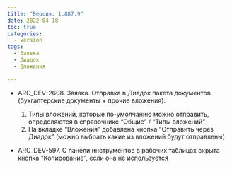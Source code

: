 ```yaml
---
title: "Версия: 1.887.9"
date: 2022-04-18
toc: true
categories:
  - version
tags:
  - Заявка
  - Диадок
  - Вложения

---
```


-   ARC_DEV-2608. Заявка. Отправка в Диадок пакета документов (бухгалтерские документы + прочие вложения):
	1.  Типы вложений, которые по-умолчанию можно отправить, определяются в справочнике “Общие” / “Типы вложений”
	2.  На вкладке “Вложения” добавлена кнопка “Отправить через Диадок” (можно выбрать какие из вложений будут отправлены)

-   ARC_DEV-597. С панели инструментов в рабочих таблицах скрыта кнопка “Копирование”, если она не используется
